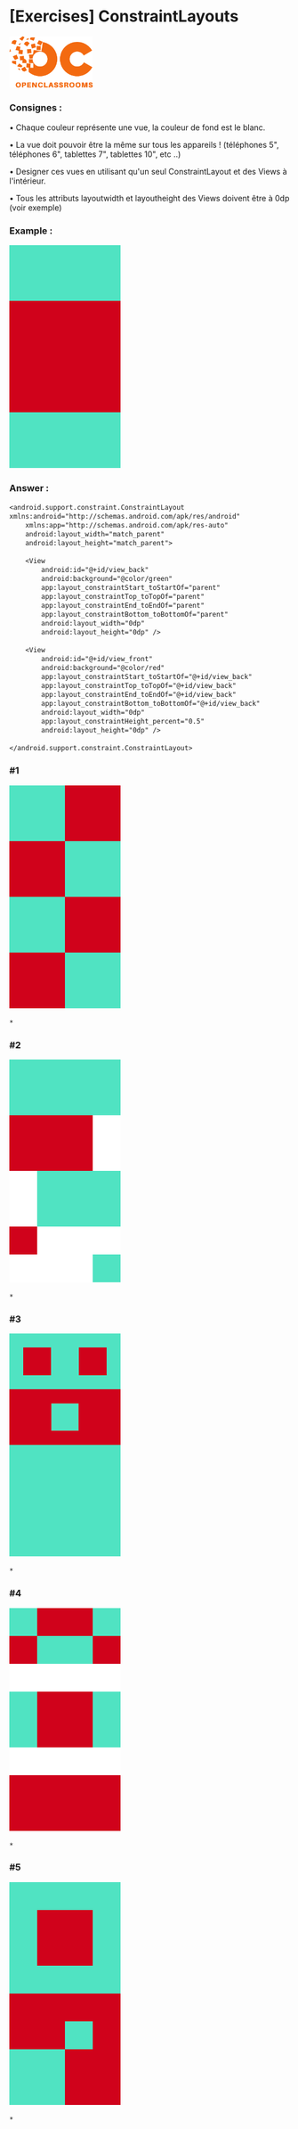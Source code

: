 # [Exercises] ConstraintLayouts

<img src="../../art/oclogo.png" alt="drawing" width="150"/>

### Consignes :

• Chaque couleur représente une vue, la couleur de fond est le blanc.

• La vue doit pouvoir être la même sur tous les appareils ! (téléphones 5", téléphones 6", tablettes 7", tablettes 10", etc ..)

• Designer ces vues en utilisant qu'un seul ConstraintLayout et des Views à l'intérieur.

• Tous les attributs layoutwidth et layoutheight des Views doivent être à 0dp (voir exemple)

### Example :

<img src="0.png" alt="drawing" width="200"/>

### Answer :

```
<android.support.constraint.ConstraintLayout xmlns:android="http://schemas.android.com/apk/res/android"
    xmlns:app="http://schemas.android.com/apk/res-auto"
    android:layout_width="match_parent"
    android:layout_height="match_parent">

    <View
        android:id="@+id/view_back"
        android:background="@color/green"
        app:layout_constraintStart_toStartOf="parent"
        app:layout_constraintTop_toTopOf="parent"
        app:layout_constraintEnd_toEndOf="parent"
        app:layout_constraintBottom_toBottomOf="parent"
        android:layout_width="0dp"
        android:layout_height="0dp" />

    <View
        android:id="@+id/view_front"
        android:background="@color/red"
        app:layout_constraintStart_toStartOf="@+id/view_back"
        app:layout_constraintTop_toTopOf="@+id/view_back"
        app:layout_constraintEnd_toEndOf="@+id/view_back"
        app:layout_constraintBottom_toBottomOf="@+id/view_back"
        android:layout_width="0dp"
        app:layout_constraintHeight_percent="0.5"
        android:layout_height="0dp" />

</android.support.constraint.ConstraintLayout>
```

### #1
<img src="1.png" alt="drawing" width="200"/>

```
* 
```

### #2
<img src="2.png" alt="drawing" width="200"/>

```
* 
```

### #3
<img src="3.png" alt="drawing" width="200"/>

```
* 
```

### #4
<img src="4.png" alt="drawing" width="200"/>

```
* 
```

### #5
<img src="5.png" alt="drawing" width="200"/>

```
* 
```


